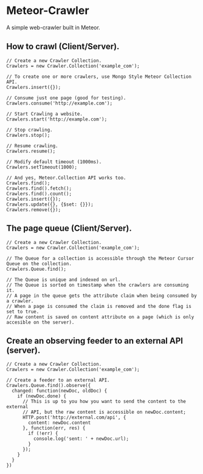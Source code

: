 # Meteor-Crawler

A simple web-crawler built in Meteor.

## How to crawl (Client/Server).

    // Create a new Crawler Collection.
    Crawlers = new Crawler.Collection('example_com');

    // To create one or more crawlers, use Mongo Style Meteor Collection API.
    Crawlers.insert({});

    // Consume just one page (good for testing).
    Crawlers.consume('http://example.com');

    // Start Crawling a website.
    Crawlers.start('http://example.com');

    // Stop crawling.
    Crawlers.stop();

    // Resume crawling.
    Crawlers.resume();

    // Modify default timeout (1000ms).
    Crawlers.setTimeout(1000);

    // And yes, Meteor.Collection API works too.
    Crawlers.find();
    Crawlers.find().fetch();
    Crawlers.find().count();
    Crawlers.insert({});
    Crawlers.update({}, {$set: {}});
    Crawlers.remove({});

## The page queue (Client/Server).

    // Create a new Crawler Collection.
    Crawlers = new Crawler.Collection('example_com');

    // The Queue for a collection is accessible through the Meteor Cursor Queue on the collection.
    Crawlers.Queue.find();

    // The Queue is unique and indexed on url.
    // The Queue is sorted on timestamp when the crawlers are consuming it.
    // A page in the queue gets the attribute claim when being consumed by a crawler.
    // When a page is consumed the claim is removed and the done flag is set to true.
    // Raw content is saved on content attribute on a page (which is only accesible on the server).

## Create an observing feeder to an external API (server).

    // Create a new Crawler Collection.
    Crawlers = new Crawler.Collection('example_com');

    // Create a feeder to an external API.
    Crawlers.Queue.find().observe({
      changed: function(newDoc, oldDoc) {
        if (newDoc.done) {
          // This is up to you how you want to send the content to the external
          // API, but the raw content is accessible on newDoc.content;
          HTTP.post('http://external.com/api', {
            content: newDoc.content
          }, function(err, res) {
            if (!err) {
              console.log('sent: ' + newDoc.url);
            }
          });
        }
      }
    })
